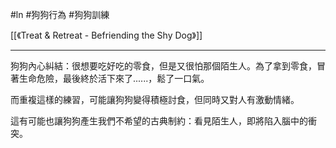 #ln #狗狗行為 #狗狗訓練 

[[《Treat & Retreat - Befriending the Shy Dog》]]

---

狗狗內心糾結：很想要吃好吃的零食，但是又很怕那個陌生人。為了拿到零食，冒著生命危險，最後終於活下來了......，鬆了一口氣。

而重複這樣的練習，可能讓狗狗變得積極討食，但同時又對人有激動情緒。

這有可能也讓狗狗產生我們不希望的古典制約：看見陌生人，即將陷入腦中的衝突。